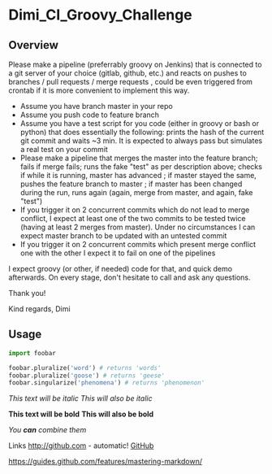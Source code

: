 #  Dimi_CI_Groovy_Challenge

## Overview
Please make a pipeline (preferrably groovy on Jenkins) that is connected to a git server of your choice (gitlab, github, etc.) and reacts on pushes to branches / pull requests / merge requests , could be even triggered from crontab if it is more convenient to implement this way.

- Assume you have branch master in your repo
- Assume you push code to feature branch
- Assume you have a test script for you code (either in groovy or bash or python) that does essentially the following: prints the hash of the current git commit and waits ~3 min. It is expected to always pass but simulates a real test on your commit
- Please make a pipeline that merges the master into the feature branch; fails if merge fails; runs the fake "test" as per description above; checks if while it is running, master has advanced ; if master stayed the same, pushes the feature branch to master ; if master has been changed during the run, runs again (again, merge from master, and again, fake "test")
- If you trigger it on 2 concurrent commits which do not lead to merge conflict, I expect at least one of the two commits to be tested twice (having at least 2 merges from master). Under no circumstances I can expect master branch to be updated with an untested commit
- If you trigger it on 2 concurrent commits which present merge conflict one with the other I expect it to fail on one of the pipelines

I expect groovy (or other, if needed) code for that, and quick demo afterwards. On every stage, don't hesitate to call and ask any questions. 

Thank you! 

Kind regards, 
Dimi

## Usage

```python
import foobar

foobar.pluralize('word') # returns 'words'
foobar.pluralize('goose') # returns 'geese'
foobar.singularize('phenomena') # returns 'phenomenon'
```

*This text will be italic*
_This will also be italic_

**This text will be bold**
__This will also be bold__

_You **can** combine them_

Links
http://github.com - automatic!
[GitHub](http://github.com)

https://guides.github.com/features/mastering-markdown/
